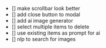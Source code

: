 - [] make scrollbar look better
- [] add close button to modal
- [] add ai image generator
- [] select multiple items to delete
- [] use existing items as prompt for ai
- [] nlp to search for images
